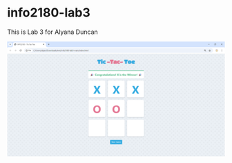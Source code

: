 # info2180-lab3

This is Lab 3 for Alyana Duncan

![screenshot1](https://github.com/alyanaduncan50/info2180-lab3/blob/main/screenshots/Screenshot%202024-10-24%20122028.png)
